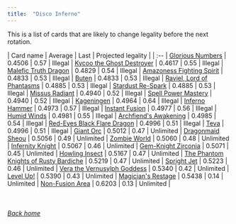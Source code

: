 ```yaml
---
title:  "Disco Inferno"
---
```


This is a list of cards that are likely to change legality before the next rotation.

| Card name | Average | Last | Projected legality |
| :-- |
[Glorious Numbers](https://db.ygoprodeck.com/card/?search=Glorious%20Numbers) | 0.4506 | 0.57 | Illegal |
[Kycoo the Ghost Destroyer](https://db.ygoprodeck.com/card/?search=Kycoo%20the%20Ghost%20Destroyer) | 0.4617 | 0.55 | Illegal |
[Malefic Truth Dragon](https://db.ygoprodeck.com/card/?search=Malefic%20Truth%20Dragon) | 0.4829 | 0.54 | Illegal |
[Amazoness Fighting Spirit](https://db.ygoprodeck.com/card/?search=Amazoness%20Fighting%20Spirit) | 0.4833 | 0.53 | Illegal |
[Buten](https://db.ygoprodeck.com/card/?search=Buten) | 0.4833 | 0.53 | Illegal |
[Raviel, Lord of Phantasms](https://db.ygoprodeck.com/card/?search=Raviel,%20Lord%20of%20Phantasms) | 0.4885 | 0.53 | Illegal |
[Stardust Re-Spark](https://db.ygoprodeck.com/card/?search=Stardust%20Re-Spark) | 0.4885 | 0.53 | Illegal |
[Missus Radiant](https://db.ygoprodeck.com/card/?search=Missus%20Radiant) | 0.4940 | 0.52 | Illegal |
[Spell Power Mastery](https://db.ygoprodeck.com/card/?search=Spell%20Power%20Mastery) | 0.4940 | 0.52 | Illegal |
[Kageningen](https://db.ygoprodeck.com/card/?search=Kageningen) | 0.4964 | 0.64 | Illegal |
[Inferno Hammer](https://db.ygoprodeck.com/card/?search=Inferno%20Hammer) | 0.4973 | 0.57 | Illegal |
[Instant Fusion](https://db.ygoprodeck.com/card/?search=Instant%20Fusion) | 0.4977 | 0.56 | Illegal |
[Humid Winds](https://db.ygoprodeck.com/card/?search=Humid%20Winds) | 0.4981 | 0.55 | Illegal |
[Archfiend's Awakening](https://db.ygoprodeck.com/card/?search=Archfiend's%20Awakening) | 0.4985 | 0.54 | Illegal |
[Red-Eyes Black Flare Dragon](https://db.ygoprodeck.com/card/?search=Red-Eyes%20Black%20Flare%20Dragon) | 0.4996 | 0.51 | Illegal |
[Teva](https://db.ygoprodeck.com/card/?search=Teva) | 0.4996 | 0.51 | Illegal |
[Giant Orc](https://db.ygoprodeck.com/card/?search=Giant%20Orc) | 0.5012 | 0.47 | Unlimited |
[Dragonmaid Sheou](https://db.ygoprodeck.com/card/?search=Dragonmaid%20Sheou) | 0.5056 | 0.49 | Unlimited |
[Zombie World](https://db.ygoprodeck.com/card/?search=Zombie%20World) | 0.5060 | 0.48 | Unlimited |
[Infernity Knight](https://db.ygoprodeck.com/card/?search=Infernity%20Knight) | 0.5067 | 0.46 | Unlimited |
[Gem-Knight Zirconia](https://db.ygoprodeck.com/card/?search=Gem-Knight%20Zirconia) | 0.5071 | 0.45 | Unlimited |
[Howling Insect](https://db.ygoprodeck.com/card/?search=Howling%20Insect) | 0.5167 | 0.47 | Unlimited |
[The Phantom Knights of Rusty Bardiche](https://db.ygoprodeck.com/card/?search=The%20Phantom%20Knights%20of%20Rusty%20Bardiche) | 0.5219 | 0.47 | Unlimited |
[Spright Jet](https://db.ygoprodeck.com/card/?search=Spright%20Jet) | 0.5223 | 0.46 | Unlimited |
[Vera the Vernusylph Goddess](https://db.ygoprodeck.com/card/?search=Vera%20the%20Vernusylph%20Goddess) | 0.5340 | 0.42 | Unlimited |
[Level Up!](https://db.ygoprodeck.com/card/?search=Level%20Up!) | 0.5390 | 0.43 | Unlimited |
[Magician's Restage](https://db.ygoprodeck.com/card/?search=Magician's%20Restage) | 0.5438 | 0.14 | Unlimited |
[Non-Fusion Area](https://db.ygoprodeck.com/card/?search=Non-Fusion%20Area) | 0.6203 | 0.13 | Unlimited |

<br>

###### [Back home](index)